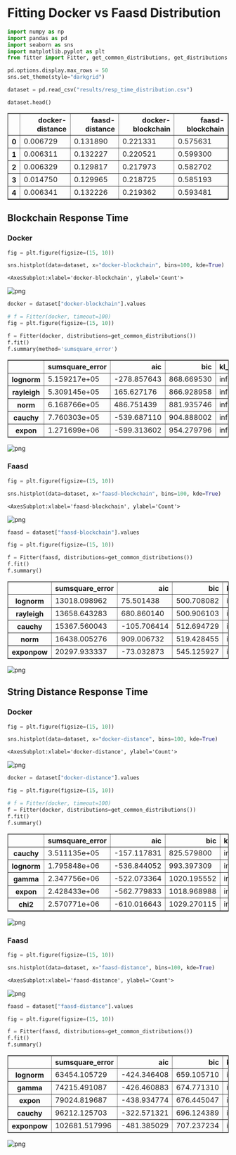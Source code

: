 # Fitting Docker vs Faasd  Distribution


```python
import numpy as np
import pandas as pd
import seaborn as sns
import matplotlib.pyplot as plt
from fitter import Fitter, get_common_distributions, get_distributions

pd.options.display.max_rows = 50
sns.set_theme(style="darkgrid")
```


```python
dataset = pd.read_csv("results/resp_time_distribution.csv")
```


```python
dataset.head()
```




<div>
<style scoped>
    .dataframe tbody tr th:only-of-type {
        vertical-align: middle;
    }

    .dataframe tbody tr th {
        vertical-align: top;
    }

    .dataframe thead th {
        text-align: right;
    }
</style>
<table border="1" class="dataframe">
  <thead>
    <tr style="text-align: right;">
      <th></th>
      <th>docker-distance</th>
      <th>faasd-distance</th>
      <th>docker-blockchain</th>
      <th>faasd-blockchain</th>
    </tr>
  </thead>
  <tbody>
    <tr>
      <th>0</th>
      <td>0.006729</td>
      <td>0.131890</td>
      <td>0.221331</td>
      <td>0.575631</td>
    </tr>
    <tr>
      <th>1</th>
      <td>0.006311</td>
      <td>0.132227</td>
      <td>0.220521</td>
      <td>0.599300</td>
    </tr>
    <tr>
      <th>2</th>
      <td>0.006329</td>
      <td>0.129817</td>
      <td>0.217973</td>
      <td>0.582702</td>
    </tr>
    <tr>
      <th>3</th>
      <td>0.014750</td>
      <td>0.129965</td>
      <td>0.218725</td>
      <td>0.585193</td>
    </tr>
    <tr>
      <th>4</th>
      <td>0.006341</td>
      <td>0.132226</td>
      <td>0.219362</td>
      <td>0.593481</td>
    </tr>
  </tbody>
</table>
</div>



## Blockchain Response Time

### Docker


```python
fig = plt.figure(figsize=(15, 10))

sns.histplot(data=dataset, x="docker-blockchain", bins=100, kde=True)
```




    <AxesSubplot:xlabel='docker-blockchain', ylabel='Count'>




    
![png](output_6_1.png)
    



```python
docker = dataset["docker-blockchain"].values
```


```python
# f = Fitter(docker, timeout=100)
fig = plt.figure(figsize=(15, 10))

f = Fitter(docker, distributions=get_common_distributions())
f.fit()
f.summary(method='sumsquare_error')
```




<div>
<style scoped>
    .dataframe tbody tr th:only-of-type {
        vertical-align: middle;
    }

    .dataframe tbody tr th {
        vertical-align: top;
    }

    .dataframe thead th {
        text-align: right;
    }
</style>
<table border="1" class="dataframe">
  <thead>
    <tr style="text-align: right;">
      <th></th>
      <th>sumsquare_error</th>
      <th>aic</th>
      <th>bic</th>
      <th>kl_div</th>
    </tr>
  </thead>
  <tbody>
    <tr>
      <th>lognorm</th>
      <td>5.159217e+05</td>
      <td>-278.857643</td>
      <td>868.669530</td>
      <td>inf</td>
    </tr>
    <tr>
      <th>rayleigh</th>
      <td>5.309145e+05</td>
      <td>165.627176</td>
      <td>866.928958</td>
      <td>inf</td>
    </tr>
    <tr>
      <th>norm</th>
      <td>6.168766e+05</td>
      <td>486.751439</td>
      <td>881.935746</td>
      <td>inf</td>
    </tr>
    <tr>
      <th>cauchy</th>
      <td>7.760303e+05</td>
      <td>-539.687110</td>
      <td>904.888002</td>
      <td>inf</td>
    </tr>
    <tr>
      <th>expon</th>
      <td>1.271699e+06</td>
      <td>-599.313602</td>
      <td>954.279796</td>
      <td>inf</td>
    </tr>
  </tbody>
</table>
</div>




    
![png](output_8_1.png)
    


### Faasd


```python
fig = plt.figure(figsize=(15, 10))

sns.histplot(data=dataset, x="faasd-blockchain", bins=100, kde=True)
```




    <AxesSubplot:xlabel='faasd-blockchain', ylabel='Count'>




    
![png](output_10_1.png)
    



```python
faasd = dataset["faasd-blockchain"].values
```


```python
fig = plt.figure(figsize=(15, 10))

f = Fitter(faasd, distributions=get_common_distributions())
f.fit()
f.summary()
```




<div>
<style scoped>
    .dataframe tbody tr th:only-of-type {
        vertical-align: middle;
    }

    .dataframe tbody tr th {
        vertical-align: top;
    }

    .dataframe thead th {
        text-align: right;
    }
</style>
<table border="1" class="dataframe">
  <thead>
    <tr style="text-align: right;">
      <th></th>
      <th>sumsquare_error</th>
      <th>aic</th>
      <th>bic</th>
      <th>kl_div</th>
    </tr>
  </thead>
  <tbody>
    <tr>
      <th>lognorm</th>
      <td>13018.098962</td>
      <td>75.501438</td>
      <td>500.708082</td>
      <td>inf</td>
    </tr>
    <tr>
      <th>rayleigh</th>
      <td>13658.643283</td>
      <td>680.860140</td>
      <td>500.906103</td>
      <td>inf</td>
    </tr>
    <tr>
      <th>cauchy</th>
      <td>15367.560043</td>
      <td>-105.706414</td>
      <td>512.694729</td>
      <td>inf</td>
    </tr>
    <tr>
      <th>norm</th>
      <td>16438.005276</td>
      <td>909.006732</td>
      <td>519.428455</td>
      <td>inf</td>
    </tr>
    <tr>
      <th>exponpow</th>
      <td>20297.933337</td>
      <td>-73.032873</td>
      <td>545.125927</td>
      <td>inf</td>
    </tr>
  </tbody>
</table>
</div>




    
![png](output_12_1.png)
    


## String Distance Response Time

### Docker


```python
fig = plt.figure(figsize=(15, 10))

sns.histplot(data=dataset, x="docker-distance", bins=100, kde=True)
```




    <AxesSubplot:xlabel='docker-distance', ylabel='Count'>




    
![png](output_15_1.png)
    



```python
docker = dataset["docker-distance"].values
```


```python
fig = plt.figure(figsize=(15, 10))

# f = Fitter(docker, timeout=100)
f = Fitter(docker, distributions=get_common_distributions())
f.fit()
f.summary()
```




<div>
<style scoped>
    .dataframe tbody tr th:only-of-type {
        vertical-align: middle;
    }

    .dataframe tbody tr th {
        vertical-align: top;
    }

    .dataframe thead th {
        text-align: right;
    }
</style>
<table border="1" class="dataframe">
  <thead>
    <tr style="text-align: right;">
      <th></th>
      <th>sumsquare_error</th>
      <th>aic</th>
      <th>bic</th>
      <th>kl_div</th>
    </tr>
  </thead>
  <tbody>
    <tr>
      <th>cauchy</th>
      <td>3.511135e+05</td>
      <td>-157.117831</td>
      <td>825.579800</td>
      <td>inf</td>
    </tr>
    <tr>
      <th>lognorm</th>
      <td>1.795848e+06</td>
      <td>-536.844052</td>
      <td>993.397309</td>
      <td>inf</td>
    </tr>
    <tr>
      <th>gamma</th>
      <td>2.347756e+06</td>
      <td>-522.073364</td>
      <td>1020.195552</td>
      <td>inf</td>
    </tr>
    <tr>
      <th>expon</th>
      <td>2.428433e+06</td>
      <td>-562.779833</td>
      <td>1018.968988</td>
      <td>inf</td>
    </tr>
    <tr>
      <th>chi2</th>
      <td>2.570771e+06</td>
      <td>-610.016643</td>
      <td>1029.270115</td>
      <td>inf</td>
    </tr>
  </tbody>
</table>
</div>




    
![png](output_17_1.png)
    


### Faasd


```python
fig = plt.figure(figsize=(15, 10))

sns.histplot(data=dataset, x="faasd-distance", bins=100, kde=True)
```




    <AxesSubplot:xlabel='faasd-distance', ylabel='Count'>




    
![png](output_19_1.png)
    



```python
faasd = dataset["faasd-distance"].values
```


```python
fig = plt.figure(figsize=(15, 10))

f = Fitter(faasd, distributions=get_common_distributions())
f.fit()
f.summary()
```




<div>
<style scoped>
    .dataframe tbody tr th:only-of-type {
        vertical-align: middle;
    }

    .dataframe tbody tr th {
        vertical-align: top;
    }

    .dataframe thead th {
        text-align: right;
    }
</style>
<table border="1" class="dataframe">
  <thead>
    <tr style="text-align: right;">
      <th></th>
      <th>sumsquare_error</th>
      <th>aic</th>
      <th>bic</th>
      <th>kl_div</th>
    </tr>
  </thead>
  <tbody>
    <tr>
      <th>lognorm</th>
      <td>63454.105729</td>
      <td>-424.346408</td>
      <td>659.105710</td>
      <td>inf</td>
    </tr>
    <tr>
      <th>gamma</th>
      <td>74215.491087</td>
      <td>-426.460883</td>
      <td>674.771310</td>
      <td>inf</td>
    </tr>
    <tr>
      <th>expon</th>
      <td>79024.819687</td>
      <td>-438.934774</td>
      <td>676.445047</td>
      <td>inf</td>
    </tr>
    <tr>
      <th>cauchy</th>
      <td>96212.125703</td>
      <td>-322.571321</td>
      <td>696.124389</td>
      <td>inf</td>
    </tr>
    <tr>
      <th>exponpow</th>
      <td>102681.517996</td>
      <td>-481.385029</td>
      <td>707.237234</td>
      <td>inf</td>
    </tr>
  </tbody>
</table>
</div>




    
![png](output_21_1.png)
    


